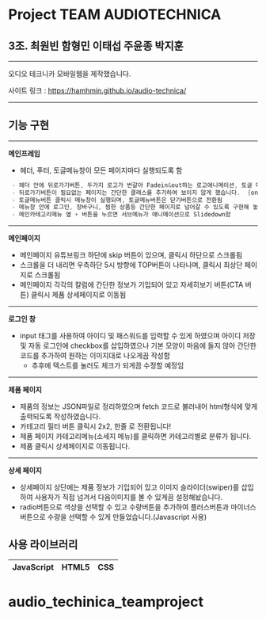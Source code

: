 # Project TEAM AUDIOTECHNICA

## 3조. 최원빈 함형민 이태섭 주윤종 박지훈

-----------------

오디오 테크니카 모바일웹을 제작했습니다.

사이트 링크 : https://hamhmin.github.io/audio-technica/

-----------------


## 기능 구현

-----------------
**메인프레임**

* 헤더, 푸터, 토글메뉴창이 모든 페이지마다 실행되도록 함
```c
 - 헤더 안에 뒤로가기버튼, 두가지 로고가 번갈아 Fadein&out하는 로고애니메이션, 토글 메뉴버튼을 넣었습니다.
 - 뒤로가기버튼이 필요없는 페이지는 간단한 클래스를 추가하여 보이지 않게 했습니다.  {onclick="history.back()"}
 - 토글메뉴버튼 클릭시 메뉴창이 실행되며, 토글메뉴버튼은 닫기버튼으로 전환됨
 - 메뉴창 안에 로그인, 장바구니, 찜한 상품등 간단한 페이지로 넘어갈 수 있도록 구현해 놓음
 - 메인카테고리메뉴 옆 + 버튼을 누르면 서브메뉴가 애니메이션으로 Slidedown함
```

------------------
**메인페이지**

* 메인페이지 유튜브링크 하단에 skip 버튼이 있으며, 클릭시 하단으로 스크롤됨
* 스크롤을 더 내리면 우측하단 5시 방향에 TOP버튼이 나타나며, 클릭시 최상단 페이지로 스크롤됨
* 메인페이지 각각의 칼럼에 간단한 정보가 기입되어 있고 자세히보기 버튼(CTA 버튼) 클릭시 제품 상세페이지로 이동됨

-------------------
**로그인 창**
 
* input 태그를 사용하여 아이디 및 패스워드를 입력할 수 있게 하였으며 아이디 저장 및 자동 로그인에 checkbox를 삽입하였으나 기본 모양이 마음에 들지 않아 간단한 코드를 추가하여 원하는 이미지대로 나오게끔 작성함
    * 추후에 텍스트를 눌러도 체크가 되게끔 수정할 예정임

------------------
**제품 페이지**

* 제품의 정보는 JSON파일로 정리하였으며 fetch 코드로 불러내어 html형식에 맞게 출력되도록 작성하였습니다.
* 카테고리 필터 버튼 클릭시 2x2, 한줄 로 전환됩니다!
* 제품 페이지 카테고리메뉴(소세지 메뉴)를 클릭하면 카테고리별로 분류가 됩니다.
* 제품 클릭시 상세페이지로 이동됩니다.

------------------
**상세 페이지**

* 상세페이지 상단에는 제품 정보가 기입되어 있고
이미지 슬라이더(swiper)를 삽입하여 사용자가 직접 넘겨서 다음이미지를 볼 수 있게끔 설정해놨습니다.
* radio버튼으로 색상을 선택할 수 있고 수량버튼을 추가하여 플러스버튼과 마이너스버튼으로 수량을 선택할 수 있게 만들었습니다.(Javascript 사용)




## 사용 라이브러리
|JavaScript|HTML5|CSS|
|---|---|---|
# audio_techinica_teamproject
